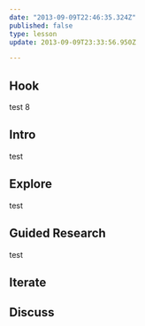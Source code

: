 ```yaml
---
date: "2013-09-09T22:46:35.324Z"
published: false
type: lesson
update: 2013-09-09T23:33:56.950Z

---
```


## Hook
test 8<!-- -->
## Intro
test<!-- -->
## Explore
test<!-- -->
## Guided Research
test<!-- -->
## Iterate
<!-- -->
## Discuss
